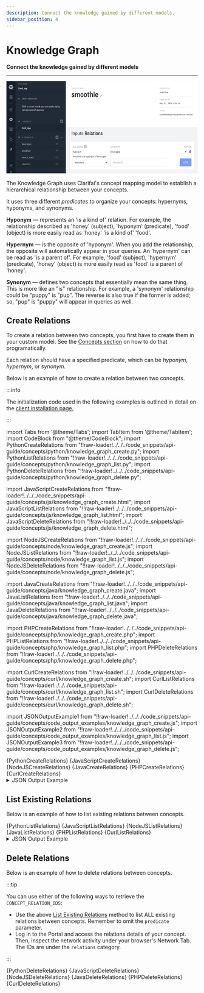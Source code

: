 ```yaml
---
description: Connect the knowledge gained by different models.
sidebar_position: 4
---
```


# Knowledge Graph

**Connect the knowledge gained by different models**
<hr />

![](/img/kg6.png)

The Knowledge Graph uses Clarifai's concept mapping model to establish a hierarchical relationship between your concepts.

It uses three different _predicates_ to organize your concepts: hypernyms, hyponyms, and synonyms.

**Hyponym** — represents an 'is a kind of' relation. For example, the relationship described as 'honey' \(subject\), 'hyponym' \(predicate\), 'food' \(object\) is more easily read as 'honey' 'is a kind of' 'food'.

**Hypernym** — is the opposite of 'hyponym'. When you add the relationship, the opposite will automatically appear in your queries. An 'hypernym' can be read as 'is a parent of'. For example, 'food' \(subject\), 'hypernym' \(predicate\), 'honey' \(object\) is more easily read as 'food' is a parent of 'honey'.

**Synonym** — defines two concepts that essentially mean the same thing. This is more like an "is" relationship. For example, a 'synonym' relationship could be "puppy" is "pup". The reverse is also true if the former is added; so, "pup" is "puppy" will appear in queries as well.

## Create Relations

To create a relation between two concepts, you first have to create them in your custom model. See the  [Concepts section](https://docs.clarifai.com/api-guide/concepts/create-get-update/) on how to do that programatically.

Each relation should have a specified predicate, which can be _hyponym_, _hypernym_, or _synonym_.

Below is an example of how to create a relation between two concepts. 

:::info

The initialization code used in the following examples is outlined in detail on the [client installation page.](https://docs.clarifai.com/api-guide/api-overview/api-clients/#client-installation-instructions)

:::

import Tabs from '@theme/Tabs';
import TabItem from '@theme/TabItem';
import CodeBlock from "@theme/CodeBlock";
import PythonCreateRelations from "!!raw-loader!../../../code_snippets/api-guide/concepts/python/knowledge_graph_create.py";
import PythonListRelations from "!!raw-loader!../../../code_snippets/api-guide/concepts/python/knowledge_graph_list.py";
import PythonDeleteRelations from "!!raw-loader!../../../code_snippets/api-guide/concepts/python/knowledge_graph_delete.py";

import JavaScriptCreateRelations from "!!raw-loader!../../../code_snippets/api-guide/concepts/js/knowledge_graph_create.html";
import JavaScriptListRelations from "!!raw-loader!../../../code_snippets/api-guide/concepts/js/knowledge_graph_list.html";
import JavaScriptDeleteRelations from "!!raw-loader!../../../code_snippets/api-guide/concepts/js/knowledge_graph_delete.html";

import NodeJSCreateRelations from "!!raw-loader!../../../code_snippets/api-guide/concepts/node/knowledge_graph_create.js";
import NodeJSListRelations from "!!raw-loader!../../../code_snippets/api-guide/concepts/node/knowledge_graph_list.js";
import NodeJSDeleteRelations from "!!raw-loader!../../../code_snippets/api-guide/concepts/node/knowledge_graph_delete.js";

import JavaCreateRelations from "!!raw-loader!../../../code_snippets/api-guide/concepts/java/knowledge_graph_create.java";
import JavaListRelations from "!!raw-loader!../../../code_snippets/api-guide/concepts/java/knowledge_graph_list.java";
import JavaDeleteRelations from "!!raw-loader!../../../code_snippets/api-guide/concepts/java/knowledge_graph_delete.java";

import PHPCreateRelations from "!!raw-loader!../../../code_snippets/api-guide/concepts/php/knowledge_graph_create.php";
import PHPListRelations from "!!raw-loader!../../../code_snippets/api-guide/concepts/php/knowledge_graph_list.php";
import PHPDeleteRelations from "!!raw-loader!../../../code_snippets/api-guide/concepts/php/knowledge_graph_delete.php";

import CurlCreateRelations from "!!raw-loader!../../../code_snippets/api-guide/concepts/curl/knowledge_graph_create.sh";
import CurlListRelations from "!!raw-loader!../../../code_snippets/api-guide/concepts/curl/knowledge_graph_list.sh";
import CurlDeleteRelations from "!!raw-loader!../../../code_snippets/api-guide/concepts/curl/knowledge_graph_delete.sh";

import JSONOutputExample1 from "!!raw-loader!../../../code_snippets/api-guide/concepts/code_output_examples/knowledge_graph_create.js";
import JSONOutputExample2 from "!!raw-loader!../../../code_snippets/api-guide/concepts/code_output_examples/knowledge_graph_list.js";
import JSONOutputExample3 from "!!raw-loader!../../../code_snippets/api-guide/concepts/code_output_examples/knowledge_graph_delete.js";

<Tabs>

<TabItem value="python" label="Python">
    <CodeBlock className="language-python">{PythonCreateRelations}</CodeBlock>
</TabItem>

<TabItem value="js_rest" label="JavaScript (REST)">
    <CodeBlock className="language-javascript">{JavaScriptCreateRelations}</CodeBlock>
</TabItem>

<TabItem value="nodejs" label="NodeJS">
    <CodeBlock className="language-javascript">{NodeJSCreateRelations}</CodeBlock>
</TabItem>

<TabItem value="java" label="Java">
    <CodeBlock className="language-java">{JavaCreateRelations}</CodeBlock>
</TabItem>

<TabItem value="php" label="PHP">
    <CodeBlock className="language-php">{PHPCreateRelations}</CodeBlock>
</TabItem>

<TabItem value="curl" label="cURL">
    <CodeBlock className="language-bash">{CurlCreateRelations}</CodeBlock>
</TabItem>

</Tabs>

<details>
  <summary>JSON Output Example</summary>
    <CodeBlock className="language-js">{JSONOutputExample1}</CodeBlock>
</details>

## List Existing Relations

Below is an example of how to list existing relations between concepts. 

<Tabs>

<TabItem value="python" label="Python">
    <CodeBlock className="language-python">{PythonListRelations}</CodeBlock>
</TabItem>

<TabItem value="js_rest" label="JavaScript (REST)">
    <CodeBlock className="language-javascript">{JavaScriptListRelations}</CodeBlock>
</TabItem>

<TabItem value="nodejs" label="NodeJS">
    <CodeBlock className="language-javascript">{NodeJSListRelations}</CodeBlock>
</TabItem>

<TabItem value="java" label="Java">
    <CodeBlock className="language-java">{JavaListRelations}</CodeBlock>
</TabItem>

<TabItem value="php" label="PHP">
    <CodeBlock className="language-php">{PHPListRelations}</CodeBlock>
</TabItem>

<TabItem value="curl" label="cURL">
    <CodeBlock className="language-bash">{CurlListRelations}</CodeBlock>
</TabItem>

</Tabs>

<details>
  <summary>JSON Output Example</summary>
    <CodeBlock className="language-js">{JSONOutputExample2}</CodeBlock>
</details>

## Delete Relations

Below is an example of how to delete relations between concepts. 

:::tip

You can use either of the following ways to retrieve the `CONCEPT_RELATION_IDS`:

- Use the above [List Existing Relations](https://docs.clarifai.com/api-guide/concepts/knowledge_graph#list-existing-relations) method to list ALL existing relations between concepts. Remember to omit the `predicate` parameter. 
- Log in to the Portal and access the relations details of your concept. Then, inspect the network activity under your browser's Network Tab. The IDs are under the `relations` category. 

:::

<Tabs>

<TabItem value="python" label="Python">
    <CodeBlock className="language-python">{PythonDeleteRelations}</CodeBlock>
</TabItem>

<TabItem value="js_rest" label="JavaScript (REST)">
    <CodeBlock className="language-javascript">{JavaScriptDeleteRelations}</CodeBlock>
</TabItem>

<TabItem value="nodejs" label="NodeJS">
    <CodeBlock className="language-javascript">{NodeJSDeleteRelations}</CodeBlock>
</TabItem>

<TabItem value="java" label="Java">
    <CodeBlock className="language-java">{JavaDeleteRelations}</CodeBlock>
</TabItem>

<TabItem value="php" label="PHP">
    <CodeBlock className="language-php">{PHPDeleteRelations}</CodeBlock>
</TabItem>

<TabItem value="curl" label="cURL">
    <CodeBlock className="language-bash">{CurlDeleteRelations}</CodeBlock>
</TabItem>

</Tabs>


